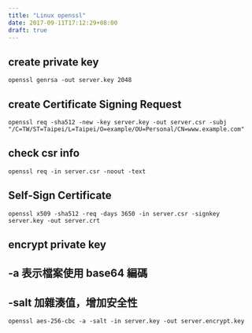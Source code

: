 ```yaml
---
title: "Linux openssl"
date: 2017-09-11T17:12:29+08:00
draft: true
---
```


## create private key
```
openssl genrsa -out server.key 2048
```

## create Certificate Signing Request
```
openssl req -sha512 -new -key server.key -out server.csr -subj "/C=TW/ST=Taipei/L=Taipei/O=example/OU=Personal/CN=www.example.com"
```

## check csr info
```
openssl req -in server.csr -noout -text
```

## Self-Sign Certificate
```
openssl x509 -sha512 -req -days 3650 -in server.csr -signkey server.key -out server.crt
```

## encrypt private key
## -a 表示檔案使用 base64 編碼
## -salt 加雜湊值，增加安全性
```
openssl aes-256-cbc -a -salt -in server.key -out server.encrypt.key
```